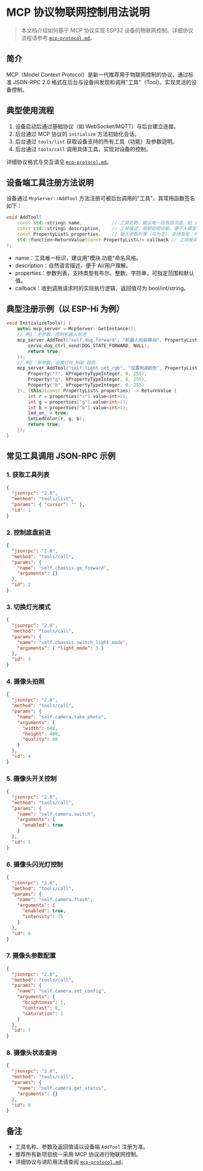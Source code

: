 # MCP 协议物联网控制用法说明

> 本文档介绍如何基于 MCP 协议实现 ESP32 设备的物联网控制。详细协议流程请参考 [`mcp-protocol.md`](./mcp-protocol.md)。

## 简介

MCP（Model Context Protocol）是新一代推荐用于物联网控制的协议，通过标准 JSON-RPC 2.0 格式在后台与设备间发现和调用"工具"（Tool），实现灵活的设备控制。

## 典型使用流程

1. 设备启动后通过基础协议（如 WebSocket/MQTT）与后台建立连接。
2. 后台通过 MCP 协议的 `initialize` 方法初始化会话。
3. 后台通过 `tools/list` 获取设备支持的所有工具（功能）及参数说明。
4. 后台通过 `tools/call` 调用具体工具，实现对设备的控制。

详细协议格式与交互请见 [`mcp-protocol.md`](./mcp-protocol.md)。

## 设备端工具注册方法说明

设备通过 `McpServer::AddTool` 方法注册可被后台调用的"工具"。其常用函数签名如下：

```cpp
void AddTool(
    const std::string& name,           // 工具名称，建议唯一且有层次感，如 self.dog.forward
    const std::string& description,    // 工具描述，简明说明功能，便于大模型理解
    const PropertyList& properties,    // 输入参数列表（可为空），支持类型：布尔、整数、字符串
    std::function<ReturnValue(const PropertyList&)> callback // 工具被调用时的回调实现
);
```
- name：工具唯一标识，建议用"模块.功能"命名风格。
- description：自然语言描述，便于 AI/用户理解。
- properties：参数列表，支持类型有布尔、整数、字符串，可指定范围和默认值。
- callback：收到调用请求时的实际执行逻辑，返回值可为 bool/int/string。

## 典型注册示例（以 ESP-Hi 为例）

```cpp
void InitializeTools() {
    auto& mcp_server = McpServer::GetInstance();
    // 例1：无参数，控制机器人前进
    mcp_server.AddTool("self.dog.forward", "机器人向前移动", PropertyList(), [this](const PropertyList&) -> ReturnValue {
        servo_dog_ctrl_send(DOG_STATE_FORWARD, NULL);
        return true;
    });
    // 例2：带参数，设置灯光 RGB 颜色
    mcp_server.AddTool("self.light.set_rgb", "设置RGB颜色", PropertyList({
        Property("r", kPropertyTypeInteger, 0, 255),
        Property("g", kPropertyTypeInteger, 0, 255),
        Property("b", kPropertyTypeInteger, 0, 255)
    }), [this](const PropertyList& properties) -> ReturnValue {
        int r = properties["r"].value<int>();
        int g = properties["g"].value<int>();
        int b = properties["b"].value<int>();
        led_on_ = true;
        SetLedColor(r, g, b);
        return true;
    });
}
```

## 常见工具调用 JSON-RPC 示例

### 1. 获取工具列表
```json
{
  "jsonrpc": "2.0",
  "method": "tools/list",
  "params": { "cursor": "" },
  "id": 1
}
```

### 2. 控制底盘前进
```json
{
  "jsonrpc": "2.0",
  "method": "tools/call",
  "params": {
    "name": "self.chassis.go_forward",
    "arguments": {}
  },
  "id": 2
}
```

### 3. 切换灯光模式
```json
{
  "jsonrpc": "2.0",
  "method": "tools/call",
  "params": {
    "name": "self.chassis.switch_light_mode",
    "arguments": { "light_mode": 3 }
  },
  "id": 3
}
```

### 4. 摄像头拍照
```json
{
  "jsonrpc": "2.0",
  "method": "tools/call",
  "params": {
    "name": "self.camera.take_photo",
    "arguments": {
      "width": 640,
      "height": 480,
      "quality": 80
    }
  },
  "id": 4
}
```

### 5. 摄像头开关控制
```json
{
  "jsonrpc": "2.0",
  "method": "tools/call",
  "params": {
    "name": "self.camera.switch",
    "arguments": {
      "enabled": true
    }
  },
  "id": 5
}
```

### 6. 摄像头闪光灯控制
```json
{
  "jsonrpc": "2.0",
  "method": "tools/call",
  "params": {
    "name": "self.camera.flash",
    "arguments": {
      "enabled": true,
      "intensity": 75
    }
  },
  "id": 6
}
```

### 7. 摄像头参数配置
```json
{
  "jsonrpc": "2.0",
  "method": "tools/call",
  "params": {
    "name": "self.camera.set_config",
    "arguments": {
      "brightness": 1,
      "contrast": 0,
      "saturation": 1
    }
  },
  "id": 7
}
```

### 8. 摄像头状态查询
```json
{
  "jsonrpc": "2.0",
  "method": "tools/call",
  "params": {
    "name": "self.camera.get_status",
    "arguments": {}
  },
  "id": 8
}
```

## 备注
- 工具名称、参数及返回值请以设备端 `AddTool` 注册为准。
- 推荐所有新项目统一采用 MCP 协议进行物联网控制。
- 详细协议与进阶用法请查阅 [`mcp-protocol.md`](./mcp-protocol.md)。 
